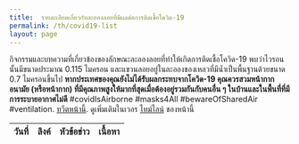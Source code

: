 ```yaml
---
title:  รายละเอียดเกี่ยวกับละอองลอยที่มีผลต่อการติดเชื้อโควิด-19
permalink: /th/covid19-list
layout: page
---
```


<script
  src="https://code.jquery.com/jquery-3.6.0.min.js"
  integrity="sha256-/xUj+3OJU5yExlq6GSYGSHk7tPXikynS7ogEvDej/m4="
  crossorigin="anonymous"></script>
<script type="text/javascript" src="https://cdn.datatables.net/1.10.11/js/jquery.dataTables.min.js"></script>
<script type="text/javascript" src="https://cdn.datatables.net/fixedcolumns/3.2.1/js/dataTables.fixedColumns.min.js"></script>
<script src="https://unpkg.com/dayjs@1.8.21/dayjs.min.js"></script>
<link rel="stylesheet" type="text/css" href="https://cdn.datatables.net/1.10.25/css/jquery.dataTables.min.css">

กิจกรรมและบทความที่เกี่ยวข้องของลักษณะละอองลอยที่ทำให้เกิดการติดเชื้อโควิด-19 พบว่าไวรอนนั้นมีขนาดประมาณ 0.115 ไมครอน และแขวนลอยอยู่ในละอองของเหลวที่มีน้ำเป็นพื้นฐานด้วยขนาด 0.7 ไมครอนขึ้นไป **หากประเทศของคุณยังไม่ได้รับผลกระทบจากโควิด-19 คุณควรสวมหน้ากากอนามัย (หรือหน้ากาก) ที่มีคุณภาพสูงให้มากที่สุดเมื่อต้องอยู่รวมกันกับคนอื่น ๆ ในบ้านและในพื้นที่ที่มีการระบายอากาศไม่ดี** #covidIsAirborne #masks4All #bewareOfSharedAir #ventilation. <a href="https://twitter.com/intent/tweet?url=https%3A%2F%2Fits-airborne.org%2Fth%2Fcovid19-list&via=AerosolizedC19&text=%23COVIDisAirborne%20%23masks4All%20%23bewareOfSharedAir%20%23ventilation. See: " target="_blank">ทวีตหน้านี้</a>. ดูเพิ่มเติมในเวอร [ไทม์ไลน์](covid19-timeline.html) ของหน้านี้

<script>
$(document).ready(function () {
    $.noConflict();

       $.getJSON("../media/aerosol-timeline.json", function(tl) {
            for(i=0;i < tl.events.length;i++){
                    var html='';
                    var dt = tl.events[i].start_date.year; 
                    var mt = tl.events[i].start_date.month;
                    var dy = tl.events[i].start_date.day;
                    if (mt > 0) {
                        dt = dt + "-" + mt;     
                        if (dy > 0) {
                            dt = dayjs(dt + "-" + dy).format('MMM D, YYYY');     
                        } else {
                            dt = dayjs(dt + "-1").format('MMM, YYYY');    
                        }
                    }

                    dt = dt.replaceAll("-undefined","");
                    html +='<td>' + dt +'</td>';
                    html +='<td><a href="' + tl.events[i].media.link +'">link</a></td>';
                    html +='<td>' + tl.events[i].text.headline +'</td>';
                    html +='<td>' + tl.events[i].text.text +'</td>';
                    $('#table_id tbody').append('<tr>'+html+'</tr>');
            }
            $('#table_id').DataTable();
       });
});
</script>

<table id="table_id" class="display">
    <thead>
        <tr>
          <th>วันที่</th>
          <th>ลิงค์</th> 
          <th>หัวข้อข่าว</th> 
          <th>เนื้อหา</th>
        </tr>
    </thead>
    <tbody>        
    </tbody>
</table>

